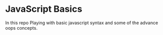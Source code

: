 # JavaScript Basics

In this repo Playing with basic javascript syntax and some of the advance oops concepts.
